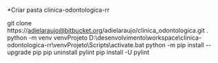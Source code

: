 
*Criar pasta clinica-odontologica-rr




git clone https://adielaraujo@bitbucket.org/adielaraujo/clinica_odontologica.git .
python -m venv venvProjeto
D:\desenvolvimento\workspace\clinica-odontologica-rr\venvProjeto\Scripts\activate.bat
python -m pip install --upgrade pip
pip uninstall pylint
pip install -U pylint

